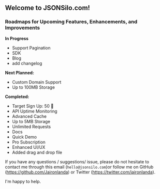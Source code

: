 ## Welcome to JSONSilo.com!

### Roadmaps for Upcoming Features, Enhancements, and Improvements

**In Progress**
- Support Pagination
- SDK
- Blog
- add changelog

**Next Planned:**
- Custom Domain Support
- Up to 100MB Storage


**Completed:**
- Target Sign Up: 50 🎉
- API Uptime Monitoring
- Advanced Cache
- Up to 5MB Storage
- Unlimited Requests
- Docs
- Quick Demo
- Pro Subscription
- Enhanced UI/UX
- Added drag and drop file

If you have any questions / suggestions/ issue, please do not hesitate to contact me through this email (`hello@jsonsilo.com`)or follow me on GitHub (https://github.com/Jaironlanda) or Twitter (https://twitter.com/jaironlanda).

I'm happy to help.
